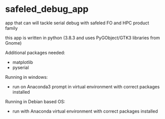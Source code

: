 # safeled_debug_app
app that can will tackle serial debug with safeled FO and HPC product family

this app is written in python (3.8.3 and uses PyGObject/GTK3 libraries from Gnome)

Additional packages needed:
- matplotlib
- pyserial

Running in windows:
- run on Anaconda3 prompt in virtual environment with correct packages installed

Running in Debian based OS:
- run with Anaconda virtual environment with correct packages installed
